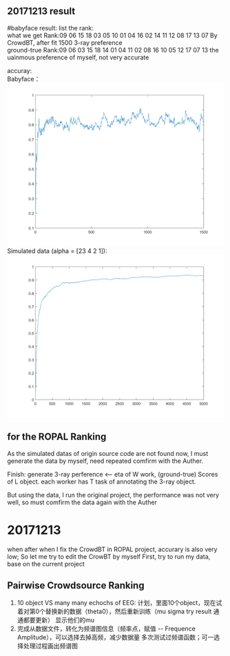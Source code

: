 ## 20171213 result
#babyface result:
list the rank:<br/>
 what we get Rank:09 06 15 18 03 05 10 01 04 16 02 14 11 12 08 17 13 07   By CrowdBT, after fit 1500 3-ray preference  <br/>
 ground-true Rank:09 06 03 15 18 14 01 04 11 02 08 16 10 05 12 17 07 13   the uainmous preference of myself, not very accurate <br/>

accuray:<br/>
Babyface：
![Image of babyface accuracy](https://github.com/TaoStarlit/matlab/blob/Babyface/CrowdBT/baby%20face%20accuracy-budget.png)
Simulated data (alpha = [23 4 2 1]):
![Image of Simulated data accuracy](https://github.com/TaoStarlit/matlab/blob/conciseCrowdBT/CrowdBT/simulated%20result.png)

## for the ROPAL Ranking
As the simulated datas of origin source code are not found now, I must generate the data by myself, need repeated comfirm with the Auther.

Finish: generate 3-ray perference <-- eta of W work, (ground-true) Scores of L object. each worker has T task of annotating the 3-ray object.

But using the data, I run the original project, the performance was not very well, so must comfirm the data again with the Auther



# 20171213
when after when I fix the CrowdBT in ROPAL project, accurary is also very low; 
So let me try to edit the CrowBT by myself
First, try to run my data, base on the current project




## Pairwise Crowdsource Ranking

1. 10 object VS many many echochs of EEG:
    计划，里面10个object，现在试着对第0个替换新的数据（theta0），然后重新训练（mu sigma try result 通通都要更新）
    显示他们的mu
1. 完成从数据文件，转化为频谱图信息（频率点，赋值 -- Frequence Amplitude），可以选择去掉高频，减少数据量
    多次测试过频谱函数；可一选择处理过程画出频谱图
